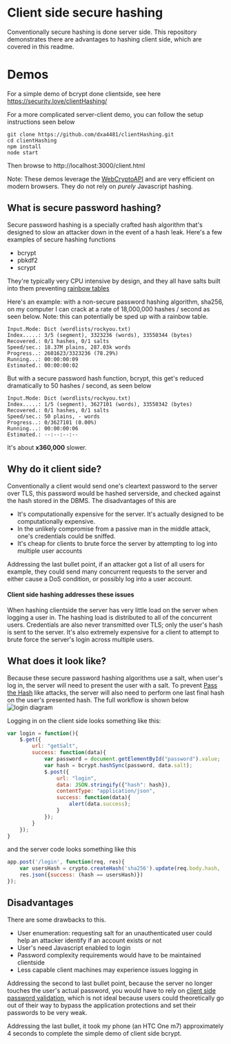 # Client side secure hashing
Conventionally secure hashing is done server side. This repository demonstrates there are advantages to hashing client side, which are covered in this readme.

# Demos
For a simple demo of bcrypt done clientside, see here https://security.love/clientHashing/

For a more complicated server-client demo, you can follow the setup instructions seen below

```
git clone https://github.com/dxa4481/clientHashing.git
cd clientHashing
npm install
node start
```

Then browse to http://localhost:3000/client.html

Note: These demos leverage the [WebCryptoAPI](https://www.w3.org/TR/WebCryptoAPI/) and are very efficient on modern browsers. They do not rely on *purely* Javascript hashing.

## What is secure password hashing?
Secure password hashing is a specially crafted hash algorithm that's designed to slow an attacker down in the event of a hash leak. Here's a few examples of secure hashing functions

- bcrypt
- pbkdf2
- scrypt

They're typically very CPU intensive by design, and they all have salts built into them preventing [rainbow tables](https://en.wikipedia.org/wiki/Rainbow_table)

Here's an example: with a non-secure password hashing algorithm, sha256, on my computer I can crack at a rate of 18,000,000 hashes / second as seen below. Note: this can potentially be sped up with a rainbow table.

```
Input.Mode: Dict (wordlists/rockyou.txt)
Index.....: 3/5 (segment), 3323236 (words), 33550344 (bytes)
Recovered.: 0/1 hashes, 0/1 salts
Speed/sec.: 18.37M plains, 287.03k words
Progress..: 2601623/3323236 (78.29%)
Running...: 00:00:00:09
Estimated.: 00:00:00:02
```

But with a secure password hash function, bcrypt, this get's reduced dramatically to 50 hashes / second, as seen below

```
Input.Mode: Dict (wordlists/rockyou.txt)
Index.....: 1/5 (segment), 3627101 (words), 33550342 (bytes)
Recovered.: 0/1 hashes, 0/1 salts
Speed/sec.: 50 plains, - words
Progress..: 0/3627101 (0.00%)
Running...: 00:00:00:06
Estimated.: --:--:--:--
```

It's about **x360,000** slower.

## Why do it client side?
Conventionally a client would send one's cleartext password to the server over TLS, this password would be hashed serverside, and checked against the hash stored in the DBMS. 
The disadvantages of this are
- It's computationally expensive for the server. It's actually designed to be computationally expensive. 
- In the unlikely compromise from a passive man in the middle attack, one's credentials could be sniffed.
- It's cheap for clients to brute force the server by attempting to log into multiple user accounts

Addressing the last bullet point, if an attacker got a list of all users for example, they could send many concurrent requests to the server and either cause a DoS condition, or possibly log into a user account.

#### Client side hashing addresses these issues
When hashing clientside the server has very little load on the server when logging a user in. The hashing load is distributed to all of the concurrent users. Credentials are also never transmitted over TLS; only the user's hash is sent to the server. It's also extremely expensive for a client to attempt to brute force the server's login across multiple users. 

## What does it look like?
Because these secure password hashing algorithms use a salt, when user's log in, the server will need to present the user with a salt. To prevent [Pass the Hash](https://en.wikipedia.org/wiki/Pass_the_hash) like attacks, the server will also need to perform one last final hash on the user's presented hash. The full workflow is shown below
![login diagram](http://i.imgur.com/STDGUVD.png)

Logging in on the client side looks something like this:

```javascript
var login = function(){
    $.get({
        url: "getSalt",
        success: function(data){
            var password = document.getElementById("password").value;
            var hash = bcrypt.hashSync(password, data.salt);
            $.post({
                url: "login", 
                data: JSON.stringify({"hash": hash}),
                contentType: "application/json",
                success: function(data){
                    alert(data.success);
                }   
            }); 
        }   
    }); 
}
```

and the server code looks something like this

```javascript
app.post('/login', function(req, res){
    var usersHash = crypto.createHash('sha256').update(req.body.hash, 'utf8').digest("hex");
    res.json({success: (hash == usersHash)})
});
```


## Disadvantages
There are some drawbacks to this.
- User enumeration: requesting salt for an unauthenticated user could help an attacker identify if an account exists or not
- User's need Javascript enabled to login
- Password complexity requirements would have to be maintained clientside
- Less capable client machines may experience issues logging in

Addressing the second to last bullet point, because the server no longer touches the user's actual password, you would have to rely on [client side password validation](https://github.com/dropbox/zxcvbn), which is not ideal because users could theoretically go out of their way to bypass the application protections and set their passwords to be very weak.

Addressing the last bullet, it took my phone (an HTC One m7) approximately 4 seconds to complete the simple demo of client side bcrypt.
